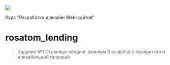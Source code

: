 <a href="https://rosatomtech.ru/">
<img src="https://rosatomtech.ru/wp-content/uploads/2018/07/logo-tar-rus.png" class="ws-chat-logo-img">
</a>



Курс "Разработка и дизайн Web-сайтов"




# rosatom_lending



> Задание №1
Страница-лендинг (миниум 3 раздела) с прокруткой и кликабельной галереей

